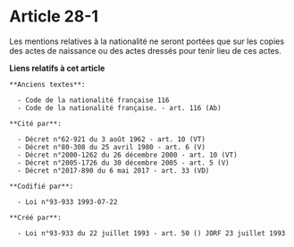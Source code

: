 # Article 28-1

Les mentions relatives à la nationalité ne seront portées que sur les copies des actes de naissance ou des actes dressés pour
tenir lieu de ces actes.

**Liens relatifs à cet article**

	**Anciens textes**:

	  - Code de la nationalité française 116
	  - Code de la nationalité française. - art. 116 (Ab)

	**Cité par**:

	  - Décret n°62-921 du 3 août 1962 - art. 10 (VT)
	  - Décret n°80-308 du 25 avril 1980 - art. 6 (V)
	  - Décret n°2000-1262 du 26 décembre 2000 - art. 10 (VT)
	  - Décret n°2005-1726 du 30 décembre 2005 - art. 5 (V)
	  - Décret n°2017-890 du 6 mai 2017 - art. 33 (VD)

	**Codifié par**:

	  - Loi n°93-933 1993-07-22

	**Créé par**:

	  - Loi n°93-933 du 22 juillet 1993 - art. 50 () JORF 23 juillet 1993
